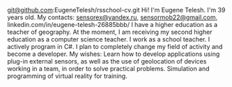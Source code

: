 git@github.com:EugeneTelesh/rsschool-cv.git
Hi! I'm Eugene Telesh. 
I'm 39 years old. 
My contacts: sensorex@yandex.ru, sensormob22@gmail.com, linkedin.com/in/eugene-telesh-26885bbb/
I have a higher education as a teacher of geography. At the moment, I am receiving my second higher education as a computer science teacher. I work as a school teacher. I actively program in C#. I plan to completely change my field of activity and become a developer.
My wishes: Learn how to develop applications using plug-in external sensors, as well as the use of geolocation of devices working in a team, in order to solve practical problems. Simulation and programming of virtual reality for training.